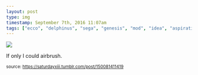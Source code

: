 ```yaml
---
layout: post
type: img
timestamp: September 7th, 2016 11:07am
tags: ["ecco", "delphinus", "sega", "genesis", "mod", "idea", "aspiration", "controllers", "art"]
---
```

<img src="https://saturdayxiii.github.io/media/150081411419.png"/>

If only I could airbrush.
 
  
<small>source: https://saturdayxiii.tumblr.com/post/150081411419</small>